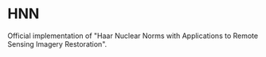 # HNN
Official implementation of "Haar Nuclear Norms with Applications to Remote Sensing Imagery Restoration".
